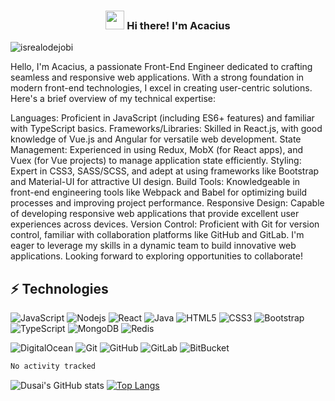 <!-- Heading -->
<h3 align="center"><img src = "https://raw.githubusercontent.com/MartinHeinz/MartinHeinz/master/wave.gif" width = 30px> Hi there! I'm Acacius</h3>

<!-- Profile Views -->
<p align="left"> <img src="https://komarev.com/ghpvc/?username=bailongctui&label=Profile%20views&color=0e75b6&style=flat" alt="isrealodejobi" />
</p>



 <!-- About section -->
Hello, I'm Acacius, a passionate Front-End Engineer dedicated to crafting seamless and responsive web applications. With a strong foundation in modern front-end technologies, I excel in creating user-centric solutions. Here's a brief overview of my technical expertise:

Languages: Proficient in JavaScript (including ES6+ features) and familiar with TypeScript basics.
Frameworks/Libraries: Skilled in React.js, with good knowledge of Vue.js and Angular for versatile web development.
State Management: Experienced in using Redux, MobX (for React apps), and Vuex (for Vue projects) to manage application state efficiently.
Styling: Expert in CSS3, SASS/SCSS, and adept at using frameworks like Bootstrap and Material-UI for attractive UI design.
Build Tools: Knowledgeable in front-end engineering tools like Webpack and Babel for optimizing build processes and improving project performance.
Responsive Design: Capable of developing responsive web applications that provide excellent user experiences across devices.
Version Control: Proficient with Git for version control, familiar with collaboration platforms like GitHub and GitLab.
I'm eager to leverage my skills in a dynamic team to build innovative web applications. Looking forward to exploring opportunities to collaborate!

## ⚡ Technologies

![JavaScript](https://img.shields.io/badge/-JavaScript-black?style=flat-square&logo=javascript)
![Nodejs](https://img.shields.io/badge/-Nodejs-black?style=flat-square&logo=Node.js)
![React](https://img.shields.io/badge/-React-black?style=flat-square&logo=react)
![Java](https://img.shields.io/badge/-java-E34A86?style=flat-square&logo=java)
![HTML5](https://img.shields.io/badge/-HTML5-E34F26?style=flat-square&logo=html5&logoColor=white)
![CSS3](https://img.shields.io/badge/-CSS3-1572B6?style=flat-square&logo=css3)
![Bootstrap](https://img.shields.io/badge/-Bootstrap-563D7C?style=flat-square&logo=bootstrap)
![TypeScript](https://img.shields.io/badge/-TypeScript-007ACC?style=flat-square&logo=typescript)
![MongoDB](https://img.shields.io/badge/-MongoDB-black?style=flat-square&logo=mongodb)
![Redis](https://img.shields.io/badge/-Redis-black?style=flat-square&logo=Redis)
<!--![GraphQL](https://img.shields.io/badge/-GraphQL-E10098?style=flat-square&logo=graphql) -->
<!--![MySQL](https://img.shields.io/badge/-MySQL-black?style=flat-square&logo=mysql) -->
<!--![Docker](https://img.shields.io/badge/-Docker-black?style=flat-square&logo=docker) -->
![DigitalOcean](https://img.shields.io/badge/-Digital%20Ocean-darkblue?style=flat-square&logo=digitalocean)
![Git](https://img.shields.io/badge/-Git-black?style=flat-square&logo=git)
![GitHub](https://img.shields.io/badge/-GitHub-181717?style=flat-square&logo=github)
![GitLab](https://img.shields.io/badge/-GitLab-FCA121?style=flat-square&logo=gitlab)
![BitBucket](https://img.shields.io/badge/-BitBucket-darkblue?style=flat-square&logo=bitbucket)

<!--START_SECTION:waka-->

```txt
No activity tracked
```

<!--END_SECTION:waka-->

![Dusai's GitHub stats](https://github-readme-stats.vercel.app/api?username=bailongctui&show_icons=true&theme=cobalt&count_private=true)
[![Top Langs](https://github-readme-stats.vercel.app/api/top-langs/?username=bailongctui&layout=compact)](https://github.com/anuraghazra/github-readme-stats)



